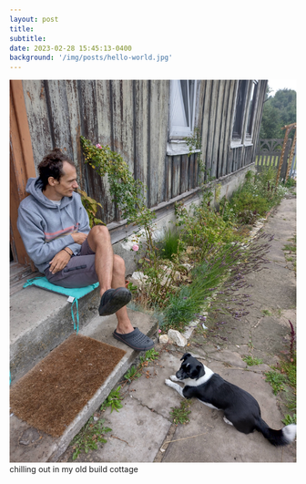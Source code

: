 ```yaml
---
layout: post
title:
subtitle:
date: 2023-02-28 15:45:13-0400
background: '/img/posts/hello-world.jpg'
---
```




<img class="img-fluid" src="/img/posts/me-sitting.jpg" alt="me seating">
<span class="caption text-muted">chilling out in my old build cottage</span>

